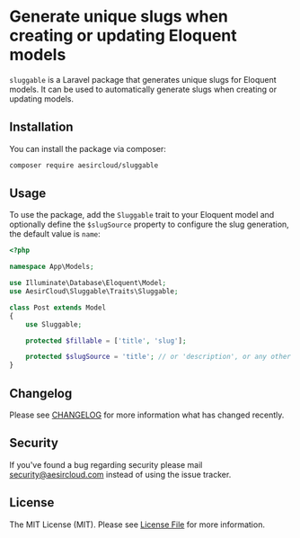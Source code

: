 # Generate unique slugs when creating or updating Eloquent models

`sluggable` is a Laravel package that generates unique slugs for Eloquent models. It can be used to automatically generate slugs when creating or updating models.

## Installation

You can install the package via composer:

```bash
composer require aesircloud/sluggable
```

## Usage

To use the package, add the `Sluggable` trait to your Eloquent model and optionally define the `$slugSource` property to configure the slug generation, the default value is `name`:

```php
<?php

namespace App\Models;

use Illuminate\Database\Eloquent\Model;
use AesirCloud\Sluggable\Traits\Sluggable;

class Post extends Model
{
    use Sluggable;

    protected $fillable = ['title', 'slug'];

    protected $slugSource = 'title'; // or 'description', or any other field
}
```

## Changelog

Please see [CHANGELOG](CHANGELOG.md) for more information what has changed recently.

## Security

If you've found a bug regarding security please mail [security@aesircloud.com](mailto:security@aesircloud.com) instead of using the issue tracker.

## License

The MIT License (MIT). Please see [License File](LICENSE.md) for more information.